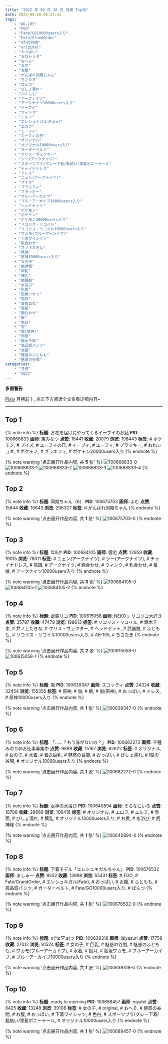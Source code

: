 ```yaml
---
title: "2022 年 09 月 18 日 月榜 Top10"
date: 2022-09-20 05:21:41
tags:
    - "AK-105"
    - "FGO"
    - "Fate/GO10000users入り"
    - "Fate/GrandOrder"
    - "I型の谷間"
    - "original"
    - "おっぱい"
    - "おねショタ"
    - "おへそ"
    - "お尻"
    - "お腹"
    - "がんばれ同期ちゃん"
    - "ちさたき"
    - "ぱんつ"
    - "びしょ濡れ"
    - "ふともも"
    - "アークナイツ"
    - "アークナイツ10000users入り"
    - "イーブイ"
    - "ウィンク"
    - "エルフ"
    - "エレシュキガル(Fate)"
    - "エロフ"
    - "エーフィ"
    - "エーフィの日"
    - "オリジナル"
    - "オリジナル10000users入り"
    - "ガーターベルト"
    - "クリス・ヴェクター"
    - "シー(アークナイツ)"
    - "スポーツブラ/グレー下着/髪結い/黒髪ポニーテール"
    - "チャイナドレス"
    - "ドレス"
    - "ニェン(アークナイツ)"
    - "ブイズ"
    - "ブラエフィ"
    - "ブラッキー"
    - "ブルーアーカイブ"
    - "ブルーアーカイブ10000users入り"
    - "ヘッドセット"
    - "ポケモノ"
    - "ポケモン"
    - "ポケモン20000users入り"
    - "リコリス・リコイル"
    - "リコリス・リコイル10000users入り"
    - "ワカモ(ブルーアーカイブ)"
    - "下着ワイシャツ"
    - "乳合わせ"
    - "井ノ上たきな"
    - "原神"
    - "原神10000users入り"
    - "女の子"
    - "尻神様"
    - "巨乳"
    - "横乳"
    - "武器娘"
    - "水浴び"
    - "水着"
    - "狐坂ワカモ"
    - "狐耳"
    - "着衣巨乳"
    - "竜娘"
    - "胸合わせ"
    - "腋"
    - "色白"
    - "蛍"
    - "蛍(原神)"
    - "赤面"
    - "錦木千束"
    - "高品質パンツ"
    - "高跟"
    - "魅惑のふともも"
    - "魅惑の谷間"
categories:
    - "月榜"
    - "2022"
---
```


<i class="fa fa-triangle-exclamation"></i>**多图警告**<i class="fa fa-triangle-exclamation"></i>

[Pixiv](https://www.pixiv.net/) 月榜前十, 点击下方阅读全文查看详细内容~

<!-- more -->

---

## Top 1

{% note info %}
**标题**: お花を届けにやってくるイーブイのお話
**PID**: 100668833 **画师**: 東みなつ
**点赞**: 18441 **收藏**: 20079 **浏览**: 198443
**标签**: # ポケモン, # ブイズ, # エーフィの日, # イーブイ, # エーフィ, # ブラッキー, # おねショタ, # ポケモノ, # ブラエフィ, # ポケモン20000users入り
{% endnote %}

{% note warning '点击展开作品内容, 共 **5** 张' %}
![100668833-0](https://i.pixiv.re/img-original/img/2022/08/22/00/01/26/100668833_p0.png)
![100668833-1](https://i.pixiv.re/img-original/img/2022/08/22/00/01/26/100668833_p1.png)
![100668833-2](https://i.pixiv.re/img-original/img/2022/08/22/00/01/26/100668833_p2.png)
![100668833-3](https://i.pixiv.re/img-original/img/2022/08/22/00/01/26/100668833_p3.png)
![100668833-4](https://i.pixiv.re/img-original/img/2022/08/22/00/01/26/100668833_p4.png)
{% endnote %}

## Top 2

{% note info %}
**标题**: 同期ちゃん（6）
**PID**: 100675703 **画师**: よむ
**点赞**: 15844 **收藏**: 18643 **浏览**: 296327
**标签**: # がんばれ同期ちゃん
{% endnote %}

{% note warning '点击展开作品内容, 共 **1** 张' %}
![100675703-0](https://i.pixiv.re/img-original/img/2022/08/22/08/07/17/100675703_p0.png)
{% endnote %}

## Top 3

{% note info %}
**标题**: 年&夕
**PID**: 100684105 **画师**: 儒宅
**点赞**: 12959 **收藏**: 19015 **浏览**: 78011
**标签**: # ニェン(アークナイツ), # シー(アークナイツ), # チャイナドレス, # 高跟, # アークナイツ, # 胸合わせ, # ウィンク, # 乳合わせ, # 竜娘, # アークナイツ10000users入り
{% endnote %}

{% note warning '点击展开作品内容, 共 **3** 张' %}
![100684105-0](https://i.pixiv.re/img-original/img/2022/08/22/18/49/33/100684105_p0.jpg)
![100684105-1](https://i.pixiv.re/img-original/img/2022/08/22/18/49/33/100684105_p1.jpg)
![100684105-2](https://i.pixiv.re/img-original/img/2022/08/22/18/49/33/100684105_p2.jpg)
{% endnote %}

## Top 4

{% note info %}
**标题**: 武装リコ
**PID**: 100615058 **画师**: NEKO♨ リコリコ大好き
**点赞**: 35797 **收藏**: 47479 **浏览**: 198613
**标签**: # リコリス・リコイル, # 錦木千束, # 井ノ上たきな, # クリス・ヴェクター, # ヘッドセット, # 武器娘, # ふともも, # リコリス・リコイル10000users入り, # AK-105, # ちさたき
{% endnote %}

{% note warning '点击展开作品内容, 共 **2** 张' %}
![100615058-0](https://i.pixiv.re/img-original/img/2022/08/21/11/42/10/100615058_p0.jpg)
![100615058-1](https://i.pixiv.re/img-original/img/2022/08/21/11/42/10/100615058_p1.jpg)
{% endnote %}

## Top 5

{% note info %}
**标题**: 蛍
**PID**: 100639347 **画师**: スコッティ
**点赞**: 24324 **收藏**: 32454 **浏览**: 155355
**标签**: # 原神, # 蛍, # 腋, # 蛍(原神), # おっぱい, # ドレス, # 原神10000users入り
{% endnote %}

{% note warning '点击展开作品内容, 共 **1** 张' %}
![100639347-0](https://i.pixiv.re/img-original/img/2022/08/21/00/00/17/100639347_p0.jpg)
{% endnote %}

## Top 6

{% note info %}
**标题**: 「……？もう泳がないの？」
**PID**: 100682272 **画师**: 千種みのり@お仕事募集中
**点赞**: 9899 **收藏**: 15167 **浏览**: 62622
**标签**: # オリジナル, # 女の子, # 水着, # 着衣巨乳, # 魅惑の谷間, # おっぱい, # びしょ濡れ, # I型の谷間, # オリジナル10000users入り
{% endnote %}

{% note warning '点击展开作品内容, 共 **1** 张' %}
![100682272-0](https://i.pixiv.re/img-original/img/2022/08/22/17/11/36/100682272_p0.jpg)
{% endnote %}

## Top 7

{% note info %}
**标题**: 女神の水浴び
**PID**: 100640894 **画师**: そらなにいろ
**点赞**: 18788 **收藏**: 28668 **浏览**: 106416
**标签**: # オリジナル, # エロフ, # エルフ, # 赤面, # びしょ濡れ, # 横乳, # オリジナル10000users入り, # お尻, # 水浴び, # 尻神様
{% endnote %}

{% note warning '点击展开作品内容, 共 **1** 张' %}
![100640894-0](https://i.pixiv.re/img-original/img/2022/08/21/00/40/39/100640894_p0.png)
{% endnote %}

## Top 8

{% note info %}
**标题**: 下着モデル「エレシュキガルちゃん」
**PID**: 100676532 **画师**: ましゅー
**点赞**: 9552 **收藏**: 13998 **浏览**: 55431
**标签**: # FGO, # Fate/GrandOrder, # エレシュキガル(Fate), # おっぱい, # お腹, # ふともも, # 高品質パンツ, # ガーターベルト, # Fate/GO10000users入り, # ぱんつ
{% endnote %}

{% note warning '点击展开作品内容, 共 **1** 张' %}
![100676532-0](https://i.pixiv.re/img-original/img/2022/08/22/09/37/07/100676532_p0.jpg)
{% endnote %}

## Top 9

{% note info %}
**标题**: o(*≧▽≦)ツ
**PID**: 100639318 **画师**: 岸yasuri
**点赞**: 17758 **收藏**: 27012 **浏览**: 81524
**标签**: # 女の子, # 巨乳, # 魅惑の谷間, # 魅惑のふともも, # ワカモ(ブルーアーカイブ), # 水着, # 狐耳, # 狐坂ワカモ, # ブルーアーカイブ, # ブルーアーカイブ10000users入り
{% endnote %}

{% note warning '点击展开作品内容, 共 **1** 张' %}
![100639318-0](https://i.pixiv.re/img-original/img/2022/09/01/01/36/46/100639318_p0.png)
{% endnote %}

## Top 10

{% note info %}
**标题**: ready to morning
**PID**: 100689457 **画师**: myabit
**点赞**: 8425 **收藏**: 13248 **浏览**: 39108
**标签**: # 女の子, # original, # おへそ, # 魅惑の谷間, # お腹, # おっぱい, # 下着ワイシャツ, # 色白, # スポーツブラ/グレー下着/髪結い/黒髪ポニーテール, # オリジナル10000users入り
{% endnote %}

{% note warning '点击展开作品内容, 共 **1** 张' %}
![100689457-0](https://i.pixiv.re/img-original/img/2022/08/22/22/19/54/100689457_p0.png)
{% endnote %}
